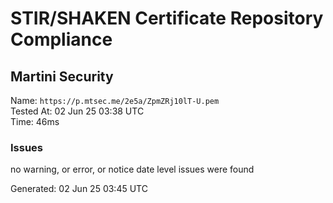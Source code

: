 # STIR/SHAKEN Certificate Repository Compliance

## Martini Security

Name: `https://p.mtsec.me/2e5a/ZpmZRj10lT-U.pem`\
Tested At: 02 Jun 25 03:38 UTC\
Time: 46ms

### Issues

no warning, or error, or notice date level issues were found

Generated: 02 Jun 25 03:45 UTC